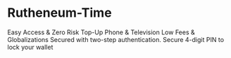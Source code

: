 # Rutheneum-Time
Easy Access &amp; Zero Risk Top-Up Phone &amp; Television Low Fees &amp; Globalizations Secured with two-step authentication. Secure 4-digit PIN to lock your wallet

